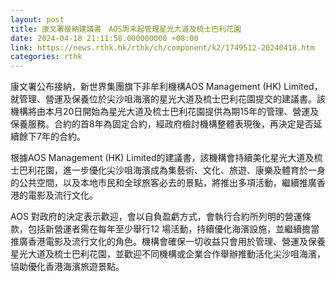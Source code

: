 ```yaml
---
layout: post
title: 康文署接納建議書　AOS周末起管理星光大道及梳士巴利花園
date: 2024-04-18 21:11:58.000000000 +08:00
link: https://news.rthk.hk/rthk/ch/component/k2/1749512-20240418.htm
categories: rthk
---
```


康文署公布接納，新世界集團旗下非牟利機構AOS Management (HK) Limited，就管理、營運及保養位於尖沙咀海濱的星光大道及梳士巴利花園提交的建議書。該機構將由本月20日開始為星光大道及梳士巴利花園提供為期15年的管理、營運及保養服務。合約的首8年為固定合約，經政府檢討機構整體表現後，再決定是否延續餘下7年的合約。

根據AOS Management (HK) Limited的建議書，該機構會持續美化星光大道及梳士巴利花園，進一步優化尖沙咀海濱成為集藝術、文化、旅遊、康樂及體育於一身的公共空間，以及本地市民和全球旅客必去的景點，將推出多項活動，繼續推廣香港的電影及流行文化。

AOS 對政府的決定表示歡迎，會以自負盈虧方式，會執行合約所列明的營運條款，包括新營運者需在每年至少舉行12 場活動，持續優化海濱設施，並繼續擔當推廣香港電影及流行文化的角色。機構會確保一切收益只會用於管理、營運及保養星光大道及梳士巴利花園，並歡迎不同機構或企業合作舉辦推動活化尖沙咀海濱，協助優化香港海濱旅遊景點。
